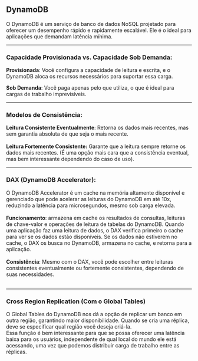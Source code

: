 ## DynamoDB
O DynamoDB é um serviço de banco de dados NoSQL projetado para oferecer um desempenho rápido e rapidamente escalável. Ele é o ideal para aplicações que demandam latência mínima.
___
### Capacidade Provisionada vs. Capacidade Sob Demanda:
**Provisionada**: Você configura a capacidade de leitura e escrita, e o DynamoDB aloca os recursos necessários para suportar essa carga.

**Sob Demanda**: Você paga apenas pelo que utiliza, o que é ideal para cargas de trabalho imprevisíveis.
___
### Modelos de Consistência:
**Leitura Consistente Eventualmente**: Retorna os dados mais recentes, mas sem garantia absoluta de que seja o mais recente.<br><br>
**Leitura Fortemente Consistente:** Garante que a leitura sempre retorne os dados mais recentes. (É uma opção mais cara que a consistência eventual, mas bem interessante dependendo do caso de uso).
___
### DAX (DynamoDB Accelerator):
O DynamoDB Accelerator é um cache na memória altamente disponível e gerenciado que pode acelerar as leituras do DynamoDB em até 10x, reduzindo a latência para microsegundos, mesmo sob carga elevada.<br><br>
**Funcionamento**: armazena em cache os resultados de consultas, leituras de chave-valor e operações de leitura de tabelas do DynamoDB. Quando uma aplicação faz uma leitura de dados, o DAX verifica primeiro o cache para ver se os dados estão disponíveis. Se os dados não estiverem no cache, o DAX os busca no DynamoDB, armazena no cache, e retorna para a aplicação.<br><br>
**Consistência**: Mesmo com o DAX, você pode escolher entre leituras consistentes eventualmente ou fortemente consistentes, dependendo de suas necessidades. <br><br>
___
### Cross Region Replication (Com o Global Tables)
O Global Tables do DynamoDB nos dá a opção de replicar um banco em outra região, garantindo maior disponibilidade. Quando se cria uma réplica, deve se especificar qual região você deseja 
criá-la.<br>
Essa função é bem interessante para que se possa oferecer uma latência baixa para os usuários, independente de qual local do mundo ele está acessando, uma vez que podemos distribuir carga de trabalho entre as réplicas.
